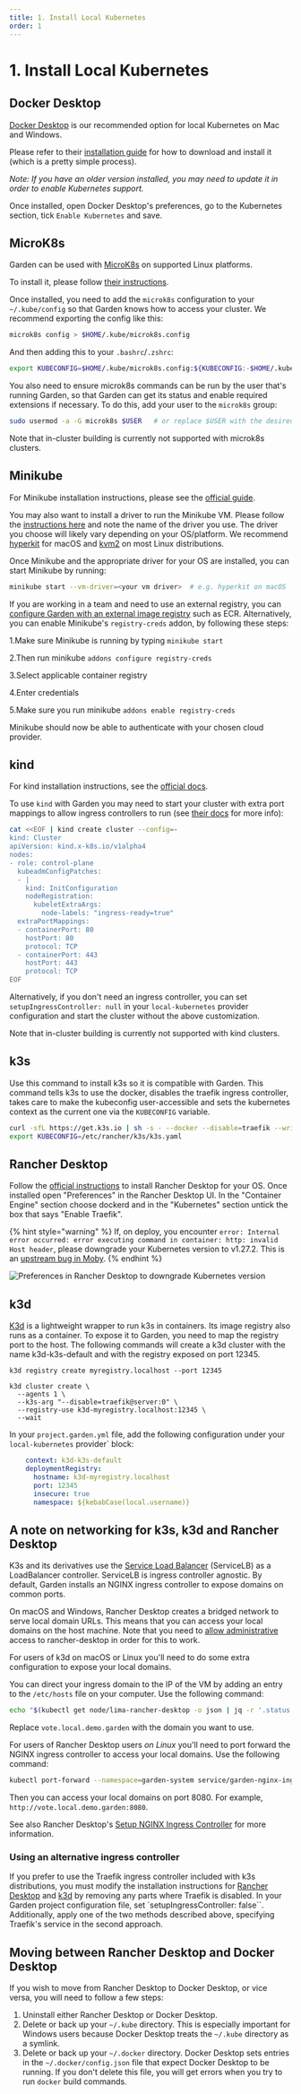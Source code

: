 ```yaml
---
title: 1. Install Local Kubernetes
order: 1
---
```


# 1. Install Local Kubernetes

## Docker Desktop

[Docker Desktop](https://docs.docker.com/engine) is our recommended option for local Kubernetes on Mac and Windows.

Please refer to their [installation guide](https://docs.docker.com/engine/installation/) for how to download and install it (which is a pretty simple process).

_Note: If you have an older version installed, you may need to update it in order to enable Kubernetes support._

Once installed, open Docker Desktop's preferences, go to the Kubernetes section, tick `Enable Kubernetes` and save.

## MicroK8s

Garden can be used with [MicroK8s](https://microk8s.io) on supported Linux platforms.

To install it, please follow [their instructions](https://microk8s.io/docs/).

Once installed, you need to add the `microk8s` configuration to your `~/.kube/config` so that Garden knows how to access your cluster. We recommend exporting the config like this:

```sh
microk8s config > $HOME/.kube/microk8s.config
```

And then adding this to your `.bashrc`/`.zshrc`:

```sh
export KUBECONFIG=$HOME/.kube/microk8s.config:${KUBECONFIG:-$HOME/.kube/config}
```

You also need to ensure microk8s commands can be run by the user that's running Garden, so that Garden can get its status and enable required extensions if necessary. To do this, add your user to the `microk8s` group:

```sh
sudo usermod -a -G microk8s $USER   # or replace $USER with the desired user, if it's not the current user
```

Note that in-cluster building is currently not supported with microk8s clusters.

## Minikube

For Minikube installation instructions, please see the [official guide](https://github.com/kubernetes/minikube#installation).

You may also want to install a driver to run the Minikube VM. Please follow the
[instructions here](https://minikube.sigs.k8s.io/docs/drivers/)
and note the name of the driver you use. The driver you choose will likely vary depending on your
OS/platform. We recommend [hyperkit](https://minikube.sigs.k8s.io/docs/drivers/hyperkit/)
for macOS and [kvm2](https://minikube.sigs.k8s.io/docs/drivers/kvm2/) on most Linux
distributions.

Once Minikube and the appropriate driver for your OS are installed, you can start Minikube by running:

```sh
minikube start --vm-driver=<your vm driver>  # e.g. hyperkit on macOS
```

If you are working in a team and need to use an external registry, you can [configure Garden with an external image registry](https://docs.garden.io/kubernetes-plugins/remote-k8s/configure-registry) such as ECR. Alternatively, you can enable Minikube's `registry-creds` addon, by following these steps:

1.Make sure Minikube is running by typing `minikube start`

2.Then run minikube `addons configure registry-creds`

3.Select applicable container registry

4.Enter credentials

5.Make sure you run minikube `addons enable registry-creds`

Minikube should now be able to authenticate with your chosen cloud provider.

## kind

For kind installation instructions, see the [official docs](https://kind.sigs.k8s.io/docs/user/quick-start/).

To use `kind` with Garden you may need to start your cluster with extra port mappings to allow ingress controllers to run (see [their docs](https://kind.sigs.k8s.io/docs/user/ingress/) for more info):

```sh
cat <<EOF | kind create cluster --config=-
kind: Cluster
apiVersion: kind.x-k8s.io/v1alpha4
nodes:
- role: control-plane
  kubeadmConfigPatches:
  - |
    kind: InitConfiguration
    nodeRegistration:
      kubeletExtraArgs:
        node-labels: "ingress-ready=true"
  extraPortMappings:
  - containerPort: 80
    hostPort: 80
    protocol: TCP
  - containerPort: 443
    hostPort: 443
    protocol: TCP
EOF
```

Alternatively, if you don't need an ingress controller, you can set `setupIngressController: null` in your `local-kubernetes` provider configuration and start the cluster without the above customization.

Note that in-cluster building is currently not supported with kind clusters.

## k3s

Use this command to install k3s so it is compatible with Garden. This command tells k3s to use the docker, disables the traefik ingress controller, takes care to make the kubeconfig user-accessible and sets the kubernetes context as the current one via the `KUBECONFIG` variable.

```bash
curl -sfL https://get.k3s.io | sh -s - --docker --disable=traefik --write-kubeconfig-mode=644
export KUBECONFIG=/etc/rancher/k3s/k3s.yaml
```

## Rancher Desktop

Follow the [official instructions](https://docs.rancherdesktop.io/getting-started/installation/) to install Rancher Desktop for your OS.
Once installed open "Preferences" in the Rancher Desktop UI. In the "Container Engine" section choose dockerd and in the "Kubernetes" section untick the box that says "Enable Traefik".

{% hint style="warning" %}
If, on deploy, you encounter `error: Internal error occurred: error executing command in container: http: invalid Host header`, please downgrade your Kubernetes version to v1.27.2. This is an [upstream bug in Moby](https://github.com/moby/moby/issues/45935).
{% endhint %}

![Preferences in Rancher Desktop to downgrade Kubernetes version](https://github.com/garden-io/garden/assets/59834693/aaa3f477-ed6f-430a-85f8-f880a96c4f2a)

## k3d

[K3d](https://k3d.io) is a lightweight wrapper to run k3s in containers. Its image registry also runs as a container. To expose it to Garden, you need to map the registry port to the host. The following commands will create a k3d cluster with the name k3d-k3s-default and with the registry exposed on port 12345.

```shell
k3d registry create myregistry.localhost --port 12345

k3d cluster create \
  --agents 1 \
  --k3s-arg "--disable=traefik@server:0" \
  --registry-use k3d-myregistry.localhost:12345 \
  --wait
```

In your `project.garden.yml` file, add the following configuration under your `local-kubernetes` provider` block:

```yaml
    context: k3d-k3s-default
    deploymentRegistry:
      hostname: k3d-myregistry.localhost
      port: 12345
      insecure: true
      namespace: ${kebabCase(local.username)}
```

## A note on networking for k3s, k3d and Rancher Desktop

K3s and its derivatives use the [Service Load Balancer](https://docs.k3s.io/networking#service-load-balancer) (ServiceLB) as a LoadBalancer controller. ServiceLB is ingress controller agnostic. By default, Garden installs an NGINX ingress controller to expose domains on common ports.

On macOS and Windows, Rancher Desktop creates a bridged network to serve local domain URLs. This means that you can access your local domains on the host machine. Note that you need to [allow administrative](https://docs.rancherdesktop.io/ui/preferences/application/general/#administrative-access) access to rancher-desktop in order for this to work.

For users of k3d on macOS or Linux you'll need to do some extra configuration to expose your local domains.

You can direct your ingress domain to the IP of the VM by adding an entry to the `/etc/hosts` file on your computer. Use the following command:

```bash
echo "$(kubectl get node/lima-rancher-desktop -o json | jq -r '.status.addresses[] | select(.type=="InternalIP").address') vote.local.demo.garden" | sudo tee -a /etc/hosts
```

Replace `vote.local.demo.garden` with the domain you want to use.

For users of Rancher Desktop users _on Linux_ you'll need to port forward the NGINX ingress controller to access your local domains. Use the following command:

```bash
kubectl port-forward --namespace=garden-system service/garden-nginx-ingress-nginx-controller 8080:80
```

Then you can access your local domains on port 8080. For example, `http://vote.local.demo.garden:8080`.

See also Rancher Desktop's [Setup NGINX Ingress Controller](https://docs.rancherdesktop.io/how-to-guides/setup-NGINX-Ingress-Controller/) for more information.

### Using an alternative ingress controller

If you prefer to use the Traefik ingress controller included with k3s distributions, you must modify the installation instructions for [Rancher Desktop](#rancher-desktop) and [k3d](#k3d) by removing any parts where Traefik is disabled. In your Garden project configuration file, set `setupIngressController: false``. Additionally, apply one of the two methods described above, specifying Traefik's service in the second approach.

## Moving between Rancher Desktop and Docker Desktop

If you wish to move from Rancher Desktop to Docker Desktop, or vice versa, you will need to follow a few steps:

1. Uninstall either Rancher Desktop or Docker Desktop.
2. Delete or back up your `~/.kube` directory. This is especially important for Windows users because Docker Desktop treats the `~/.kube` directory as a symlink.
3. Delete or back up your `~/.docker` directory. Docker Desktop sets entries in the `~/.docker/config.json` file that expect Docker Desktop to be running. If you don't delete this file, you will get errors when you try to run `docker` build commands.
